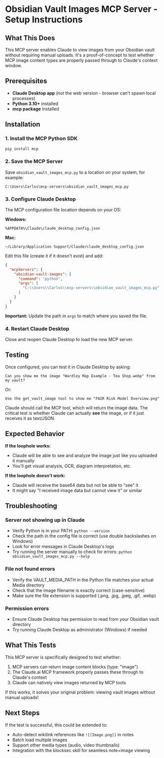 # Obsidian Vault Images MCP Server - Setup Instructions

## What This Does

This MCP server enables Claude to view images from your Obsidian vault without requiring manual uploads. It's a proof-of-concept to test whether MCP image content types are properly passed through to Claude's context window.

## Prerequisites

- **Claude Desktop app** (not the web version - browser can't spawn local processes)
- **Python 3.10+** installed
- **mcp package** installed

## Installation

### 1. Install the MCP Python SDK

```bash
pip install mcp
```

### 2. Save the MCP Server

Save `obsidian_vault_images_mcp.py` to a location on your system, for example:
```
C:\Users\Carlos\mcp-servers\obsidian_vault_images_mcp.py
```

### 3. Configure Claude Desktop

The MCP configuration file location depends on your OS:

**Windows:**
```
%APPDATA%\Claude\claude_desktop_config.json
```

**Mac:**
```
~/Library/Application Support/Claude/claude_desktop_config.json
```

Edit this file (create it if it doesn't exist) and add:

```json
{
  "mcpServers": {
    "obsidian-vault-images": {
      "command": "python",
      "args": [
        "C:\\Users\\Carlos\\mcp-servers\\obsidian_vault_images_mcp.py"
      ]
    }
  }
}
```

**Important:** Update the path in `args` to match where you saved the file.

### 4. Restart Claude Desktop

Close and reopen Claude Desktop to load the new MCP server.

## Testing

Once configured, you can test it in Claude Desktop by asking:

```
Can you show me the image "Wardley Map Example - Tea Shop.webp" from my vault?
```

Or:

```
Use the get_vault_image tool to show me "FAIR Risk Model Overview.png"
```

Claude should call the MCP tool, which will return the image data. The critical test is whether Claude can actually **see** the image, or if it just receives it as text/JSON.

## Expected Behavior

**If the loophole works:**
- Claude will be able to see and analyze the image just like you uploaded it manually
- You'll get visual analysis, OCR, diagram interpretation, etc.

**If the loophole doesn't work:**
- Claude will receive the base64 data but not be able to "see" it
- It might say "I received image data but cannot view it" or similar

## Troubleshooting

### Server not showing up in Claude

- Verify Python is in your PATH: `python --version`
- Check the path in the config file is correct (use double backslashes on Windows)
- Look for error messages in Claude Desktop's logs
- Try running the server manually to check for errors: `python obsidian_vault_images_mcp.py --help`

### File not found errors

- Verify the VAULT_MEDIA_PATH in the Python file matches your actual Media directory
- Check that the image filename is exactly correct (case-sensitive)
- Make sure the file extension is supported (.png, .jpg, .jpeg, .gif, .webp)

### Permission errors

- Ensure Claude Desktop has permission to read from your Obsidian vault directory
- Try running Claude Desktop as administrator (Windows) if needed

## What This Tests

This MCP server is specifically designed to test whether:
1. MCP servers can return image content blocks (type: "image")
2. The Claude.ai MCP framework properly passes these through to Claude's context
3. Claude can natively view images returned by MCP tools

If this works, it solves your original problem: viewing vault images without manual uploads!

## Next Steps

If the test is successful, this could be extended to:
- Auto-detect wikilink references like `![[Image.png]]` in notes
- Batch load multiple images
- Support other media types (audio, video thumbnails)
- Integration with the blocksec skill for seamless note+image viewing
